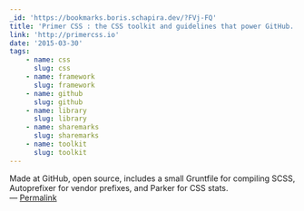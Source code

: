 ```yaml
---
_id: 'https://bookmarks.boris.schapira.dev/?FVj-FQ'
title: 'Primer CSS : the CSS toolkit and guidelines that power GitHub.'
link: 'http://primercss.io'
date: '2015-03-30'
tags:
    - name: css
      slug: css
    - name: framework
      slug: framework
    - name: github
      slug: github
    - name: library
      slug: library
    - name: sharemarks
      slug: sharemarks
    - name: toolkit
      slug: toolkit
---
```


Made at GitHub, open source, includes a small Gruntfile for compiling SCSS,
Autoprefixer for vendor prefixes, and Parker for CSS stats. <br>&#8212;
<a href="https://bookmarks.boris.schapira.dev/?FVj-FQ" title="Permalink">Permalink</a>
